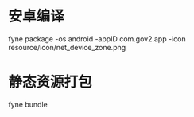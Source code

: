 
# 安卓编译  
fyne package -os android -appID com.gov2.app -icon resource/icon/net_device_zone.png

# 静态资源打包
fyne bundle  